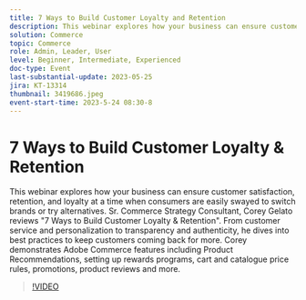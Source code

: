 ```yaml
---
title: 7 Ways to Build Customer Loyalty and Retention
description: This webinar explores how your business can ensure customer satisfaction, retention, and loyalty at a time when consumers are easily swayed to switch brands or try alternatives. Sr. Commerce Strategy Consultant, Corey Gelato reviews "7 Ways to Build Customer Loyalty & Retention". From customer service and personalization to transparency and authenticity, he dives into best practices to keep customers coming back for more. Corey demonstrates Adobe Commerce features including Product Recommendations, setting up rewards programs, cart and catalogue price rules, promotions, product reviews and more.
solution: Commerce
topic: Commerce
role: Admin, Leader, User
level: Beginner, Intermediate, Experienced
doc-type: Event
last-substantial-update: 2023-05-25
jira: KT-13314
thumbnail: 3419686.jpeg
event-start-time: 2023-5-24 08:30-8
---
```


# 7 Ways to Build Customer Loyalty & Retention

This webinar explores how your business can ensure customer satisfaction, retention, and loyalty at a time when consumers are easily swayed to switch brands or try alternatives. Sr. Commerce Strategy Consultant, Corey Gelato reviews "7 Ways to Build Customer Loyalty & Retention". From customer service and personalization to transparency and authenticity, he dives into best practices to keep customers coming back for more. Corey demonstrates Adobe Commerce features including Product Recommendations, setting up rewards programs, cart and catalogue price rules, promotions, product reviews and more.

>[!VIDEO](https://video.tv.adobe.com/v/3419686/?learn=on)
